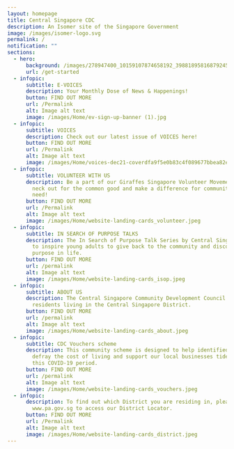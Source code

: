 ```yaml
---
layout: homepage
title: Central Singapore CDC
description: An Isomer site of the Singapore Government
image: /images/isomer-logo.svg
permalink: /
notification: ""
sections:
  - hero:
      background: /images/278947400_10159107874658192_3988189581687924530_n.jpg
      url: /get-started
  - infopic:
      subtitle: E-VOICES
      description: Your Monthly Dose of News & Happenings!
      button: FIND OUT MORE
      url: /Permalink
      alt: Image alt text
      image: /images/Home/ev-sign-up-banner (1).jpg
  - infopic:
      subtitle: VOICES
      description: Check out our latest issue of VOICES here!
      button: FIND OUT MORE
      url: /Permalink
      alt: Image alt text
      image: /images/Home/voices-dec21-coverdfa9f5e0b83c4f089677bbea82e48b36.jpg
  - infopic:
      subtitle: VOLUNTEER WITH US
      description: Be a part of our Giraffes Singapore Volunteer Movement. Stick your
        neck out for the common good and make a difference for communities in
        need!
      button: FIND OUT MORE
      url: /Permalink
      alt: Image alt text
      image: /images/Home/website-landing-cards_volunteer.jpeg
  - infopic:
      subtitle: IN SEARCH OF PURPOSE TALKS
      description: The In Search of Purpose Talk Series by Central Singapore CDC aims
        to inspire young adults to give back to the community and discover their
        purpose in life.
      button: FIND OUT MORE
      url: /permalink
      alt: Image alt text
      image: /images/Home/website-landing-cards_isop.jpeg
  - infopic:
      subtitle: ABOUT US
      description: The Central Singapore Community Development Council (CDC) serves
        residents living in the Central Singapore District.
      button: FIND OUT MORE
      url: /permalink
      alt: Image alt text
      image: /images/Home/website-landing-cards_about.jpeg
  - infopic:
      subtitle: CDC Vouchers scheme
      description: This community scheme is designed to help identified households to
        defray the cost of living and support our local businesses tide through
        this COVID-19 period.
      button: FIND OUT MORE
      url: /permalink
      alt: Image alt text
      image: /images/Home/website-landing-cards_vouchers.jpeg
  - infopic:
      description: To find out which District you are residing in, please visit
        www.pa.gov.sg to access our District Locator.
      button: FIND OUT MORE
      url: /Permalink
      alt: Image alt text
      image: /images/Home/website-landing-cards_district.jpeg
---
```

